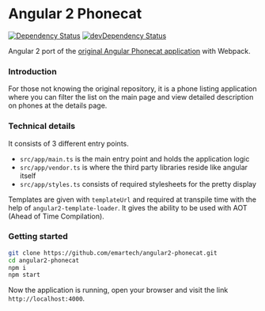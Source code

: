 # Angular 2 Phonecat
[![Dependency Status](https://david-dm.org/emartech/angular2-phonecat.svg)](https://david-dm.org/emartech/angular2-phonecat)
[![devDependency Status](https://david-dm.org/emartech/angular2-phonecat/dev-status.svg)](https://david-dm.org/emartech/angular2-phonecat?type=dev)

Angular 2 port of the 
[original Angular Phonecat application](https://github.com/angular/angular-phonecat) with Webpack.

### Introduction

For those not knowing the original repository, it is a phone listing application
where you can filter the list on the main page and view detailed description on phones at the details page.

### Technical details

It consists of 3 different entry points.

- ```src/app/main.ts``` is the main entry point and holds the application logic
- ```src/app/vendor.ts``` is where the third party libraries reside like angular itself
- ```src/app/styles.ts``` consists of required stylesheets for the pretty display

Templates are given with ```templateUrl``` and required at transpile time with the help of ```angular2-template-loader```.
It gives the ability to be used with AOT (Ahead of Time Compilation).

### Getting started

```bash
git clone https://github.com/emartech/angular2-phonecat.git
cd angular2-phonecat
npm i
npm start
```

Now the application is running, open your browser and visit the link ```http://localhost:4000```.
